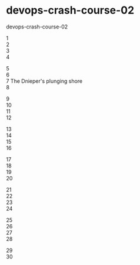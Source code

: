 # devops-crash-course-02
devops-crash-course-02

1 <br /> 
2 <br /> 
3 <br /> 
4 <br /> 

5 <br /> 
6 <br /> 
7 The Dnieper's plunging shore  <br /> 
8 <br /> 

9 <br /> 
10 <br /> 
11 <br /> 
12 <br /> 

13 <br /> 
14 <br /> 
15 <br /> 
16 <br /> 

17 <br /> 
18 <br /> 
19 <br /> 
20 <br /> 

21 <br /> 
22 <br /> 
23 <br /> 
24 <br /> 

25 <br /> 
26 <br /> 
27 <br /> 
28 <br /> 

29 <br /> 
30 <br /> 


